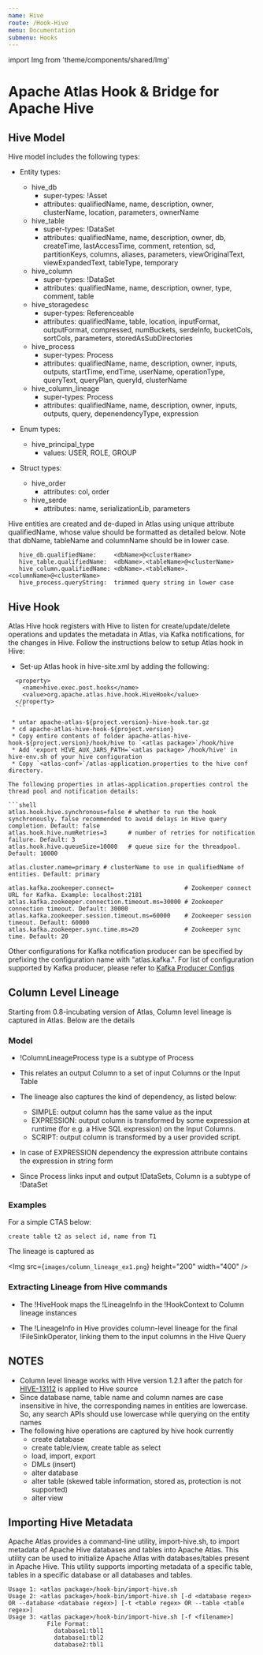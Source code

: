 ```yaml
---
name: Hive
route: /Hook-Hive
menu: Documentation
submenu: Hooks
---
```


import Img from 'theme/components/shared/Img'

# Apache Atlas Hook & Bridge for Apache Hive


## Hive Model
Hive model includes the following types:
   * Entity types:
      * hive_db
         * super-types: !Asset
         * attributes: qualifiedName, name, description, owner, clusterName, location, parameters, ownerName
      * hive_table
         * super-types: !DataSet
         * attributes: qualifiedName, name, description, owner, db, createTime, lastAccessTime, comment, retention, sd, partitionKeys, columns, aliases, parameters, viewOriginalText, viewExpandedText, tableType, temporary
      * hive_column
         * super-types: !DataSet
         * attributes: qualifiedName, name, description, owner, type, comment, table
      * hive_storagedesc
         * super-types: Referenceable
         * attributes: qualifiedName, table, location, inputFormat, outputFormat, compressed, numBuckets, serdeInfo, bucketCols, sortCols, parameters, storedAsSubDirectories
      * hive_process
         * super-types: Process
         * attributes: qualifiedName, name, description, owner, inputs, outputs, startTime, endTime, userName, operationType, queryText, queryPlan, queryId, clusterName
      * hive_column_lineage
         * super-types: Process
         * attributes: qualifiedName, name, description, owner, inputs, outputs, query, depenendencyType, expression

   * Enum types:
      * hive_principal_type
         * values: USER, ROLE, GROUP

   * Struct types:
      * hive_order
         * attributes: col, order
      * hive_serde
         * attributes: name, serializationLib, parameters

Hive entities are created and de-duped in Atlas using unique attribute qualifiedName, whose value should be formatted as detailed below. Note that dbName, tableName and columnName should be in lower case.
```shell
   hive_db.qualifiedName:     <dbName>@<clusterName>
   hive_table.qualifiedName:  <dbName>.<tableName>@<clusterName>
   hive_column.qualifiedName: <dbName>.<tableName>.<columnName>@<clusterName>
   hive_process.queryString:  trimmed query string in lower case
```


## Hive Hook
Atlas Hive hook registers with Hive to listen for create/update/delete operations and updates the metadata in Atlas, via Kafka notifications, for the changes in Hive.
Follow the instructions below to setup Atlas hook in Hive:
   * Set-up Atlas hook in hive-site.xml by adding the following:
  ```shell
    <property>
      <name>hive.exec.post.hooks</name>
      <value>org.apache.atlas.hive.hook.HiveHook</value>
    </property>
    ```

   * untar apache-atlas-${project.version}-hive-hook.tar.gz
   * cd apache-atlas-hive-hook-${project.version}
   * Copy entire contents of folder apache-atlas-hive-hook-${project.version}/hook/hive to `<atlas package>`/hook/hive
   * Add 'export HIVE_AUX_JARS_PATH=`<atlas package>`/hook/hive' in hive-env.sh of your hive configuration
   * Copy `<atlas-conf>`/atlas-application.properties to the hive conf directory.

The following properties in atlas-application.properties control the thread pool and notification details:

```shell
atlas.hook.hive.synchronous=false # whether to run the hook synchronously. false recommended to avoid delays in Hive query completion. Default: false
atlas.hook.hive.numRetries=3      # number of retries for notification failure. Default: 3
atlas.hook.hive.queueSize=10000   # queue size for the threadpool. Default: 10000

atlas.cluster.name=primary # clusterName to use in qualifiedName of entities. Default: primary

atlas.kafka.zookeeper.connect=                    # Zookeeper connect URL for Kafka. Example: localhost:2181
atlas.kafka.zookeeper.connection.timeout.ms=30000 # Zookeeper connection timeout. Default: 30000
atlas.kafka.zookeeper.session.timeout.ms=60000    # Zookeeper session timeout. Default: 60000
atlas.kafka.zookeeper.sync.time.ms=20             # Zookeeper sync time. Default: 20
```

Other configurations for Kafka notification producer can be specified by prefixing the configuration name with "atlas.kafka.". For list of configuration supported by Kafka producer, please refer to [Kafka Producer Configs](http://kafka.apache.org/documentation/#producerconfigs)

## Column Level Lineage

Starting from 0.8-incubating version of Atlas, Column level lineage is captured in Atlas. Below are the details

### Model
   * !ColumnLineageProcess type is a subtype of Process

   * This relates an output Column to a set of input Columns or the Input Table

   * The lineage also captures the kind of dependency, as listed below:
      * SIMPLE:     output column has the same value as the input
      * EXPRESSION: output column is transformed by some expression at runtime (for e.g. a Hive SQL expression) on the Input Columns.
      * SCRIPT:     output column is transformed by a user provided script.

   * In case of EXPRESSION dependency the expression attribute contains the expression in string form

   * Since Process links input and output !DataSets, Column is a subtype of !DataSet

### Examples
For a simple CTAS below:

```shell
create table t2 as select id, name from T1
```

The lineage is captured as

<Img src={`images/column_lineage_ex1.png`} height="200" width="400" />



### Extracting Lineage from Hive commands
  * The !HiveHook maps the !LineageInfo in the !HookContext to Column lineage instances

  * The !LineageInfo in Hive provides column-level lineage for the final !FileSinkOperator, linking them to the input columns in the Hive Query

## NOTES
   * Column level lineage works with Hive version 1.2.1 after the patch for <a href="https://issues.apache.org/jira/browse/HIVE-13112">HIVE-13112</a> is applied to Hive source
   * Since database name, table name and column names are case insensitive in hive, the corresponding names in entities are lowercase. So, any search APIs should use lowercase while querying on the entity names
   * The following hive operations are captured by hive hook currently
      * create database
      * create table/view, create table as select
      * load, import, export
      * DMLs (insert)
      * alter database
      * alter table (skewed table information, stored as, protection is not supported)
      * alter view


## Importing Hive Metadata
Apache Atlas provides a command-line utility, import-hive.sh, to import metadata of Apache Hive databases and tables into Apache Atlas.
This utility can be used to initialize Apache Atlas with databases/tables present in Apache Hive.
This utility supports importing metadata of a specific table, tables in a specific database or all databases and tables.

```shell
Usage 1: <atlas package>/hook-bin/import-hive.sh
Usage 2: <atlas package>/hook-bin/import-hive.sh [-d <database regex> OR --database <database regex>] [-t <table regex> OR --table <table regex>]
Usage 3: <atlas package>/hook-bin/import-hive.sh [-f <filename>]
           File Format:
             database1:tbl1
             database1:tbl2
             database2:tbl1
```

